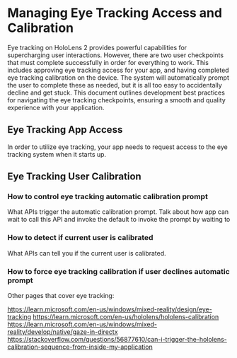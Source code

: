# Managing Eye Tracking Access and Calibration
Eye tracking on HoloLens 2 provides powerful capabilities for supercharging user interactions.  However, there are two user checkpoints that must complete successfully in order for everything to work.  This includes approving eye tracking access for your app, and having completed eye tracking calibration on the device.  The system will automatically prompt the user to complete these as needed, but it is all too easy to accidentally decline and get stuck. This document outlines development best practices for navigating the eye tracking checkpoints, ensuring a smooth and quality experience with your application.

## Eye Tracking App Access
In order to utilize eye tracking, your app needs to request access to the eye tracking system when it starts up.

## Eye Tracking User Calibration

### How to control eye tracking automatic calibration prompt
What APIs trigger the automatic calibration prompt. Talk about how app can wait to call this API and invoke the default to invoke the prompt by waiting to 

### How to detect if current user is calibrated
What APIs can tell you if the current user is calibrated.

### How to force eye tracking calibration if user declines automatic prompt

Other pages that cover eye tracking:

https://learn.microsoft.com/en-us/windows/mixed-reality/design/eye-tracking
https://learn.microsoft.com/en-us/hololens/hololens-calibration
https://learn.microsoft.com/en-us/windows/mixed-reality/develop/native/gaze-in-directx
https://stackoverflow.com/questions/56877610/can-i-trigger-the-hololens-calibration-sequence-from-inside-my-application
